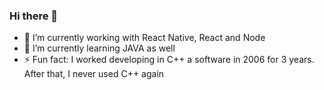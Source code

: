 ### Hi there 👋

- 🔭 I’m currently working with React Native, React and Node
- 🌱 I’m currently learning JAVA as well
- ⚡ Fun fact: I worked developing in C++ a software in 2006 for 3 years. After that, I never used C++ again

